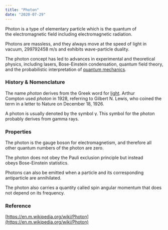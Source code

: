 ```yaml
---
title: "Photon"
date: "2020-07-29"
---
```


Photon is a type of elementary particle which is the quantum of the electromagnetic field including electromagnetic radiation.

Photons are massless, and they always move at the speed of light in vacuum, 299792458 m/s and exhibits wave-particle duality.

The photon concept has led to advances in experimental and theoretical physics, including lasers, Bose-Einstein condensation, quantum field theory, and the probabilistic interpretation of [quantum mechanics](https://chemistdictionary.com/quantum-mechanics/).

### History & Nomenclature

The name _photon_ derives from the Greek word for [light](https://chemistdictionary.com/light/). Arthur Compton used _photon_ in 1928, referring to Gilbert N. Lewis, who coined the term in a letter to Nature on December 18, 1926.

A photon is usually denoted by the symbol γ. This symbol for the photon probably derives from gamma rays.

### Properties

The photon is the gauge boson for electromagnetism, and therefore all other quantum numbers of the photon are zero.

The photon does not obey the Pauli exclusion principle but instead obeys Bose-Einstein statistics.

Photons can also be emitted when a particle and its corresponding antiparticle are annihilated.

The photon also carries a quantity called spin angular momentum that does not depend on its frequency.

### Reference

[https://en.m.wikipedia.org/wiki/Photon](https://en.m.wikipedia.org/wiki/Photon)
